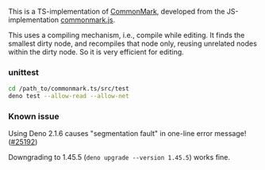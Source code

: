 This is a TS-implementation of [CommonMark], developed from the JS-implementation [commonmark.js].

This uses a compiling mechanism, i.e., compile while editing. It finds the
smallest dirty node, and recompiles that node only, reusing unrelated nodes
within the dirty node. So it is very efficient for editing.

### unittest

```bash
cd /path_to/commonmark.ts/src/test
deno test --allow-read --allow-net
```

### Known issue

Using Deno 2.1.6 causes "segmentation fault" in one-line error message! ([#25192](https://github.com/denoland/deno/issues/25192))

Downgrading to 1.45.5 (`deno upgrade --version 1.45.5`) works fine.

[CommonMark]: https://spec.commonmark.org/0.31.2/
[commonmark.js]: https://github.com/commonmark/commonmark.js
